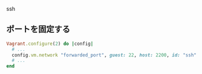 ssh

## ポートを固定する


~~~ruby
Vagrant.configure(2) do |config|
  # ...
  config.vm.network "forwarded_port", guest: 22, host: 2200, id: "ssh"
  # ...
end
~~~
